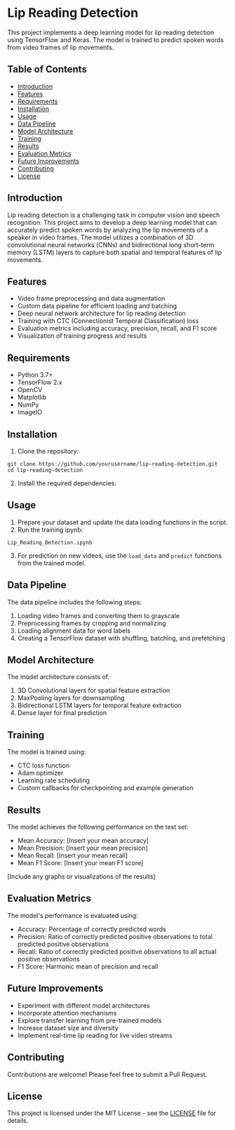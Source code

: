 # Lip Reading Detection

This project implements a deep learning model for lip reading detection using TensorFlow and Keras. The model is trained to predict spoken words from video frames of lip movements.

## Table of Contents
- [Introduction](#introduction)
- [Features](#features)
- [Requirements](#requirements)
- [Installation](#installation)
- [Usage](#usage)
- [Data Pipeline](#data-pipeline)
- [Model Architecture](#model-architecture)
- [Training](#training)
- [Results](#results)
- [Evaluation Metrics](#evaluation-metrics)
- [Future Improvements](#future-improvements)
- [Contributing](#contributing)
- [License](#license)

## Introduction

Lip reading detection is a challenging task in computer vision and speech recognition. This project aims to develop a deep learning model that can accurately predict spoken words by analyzing the lip movements of a speaker in video frames. The model utilizes a combination of 3D convolutional neural networks (CNNs) and bidirectional long short-term memory (LSTM) layers to capture both spatial and temporal features of lip movements.

## Features

- Video frame preprocessing and data augmentation
- Custom data pipeline for efficient loading and batching
- Deep neural network architecture for lip reading detection
- Training with CTC (Connectionist Temporal Classification) loss
- Evaluation metrics including accuracy, precision, recall, and F1 score
- Visualization of training progress and results

## Requirements

- Python 3.7+
- TensorFlow 2.x
- OpenCV
- Matplotlib
- NumPy
- ImageIO

## Installation

1. Clone the repository:
```
git clone https://github.com/yourusername/lip-reading-detection.git
cd lip-reading-detection
```
2. Install the required dependencies:

## Usage

1. Prepare your dataset and update the data loading functions in the script.
2. Run the training ipynb:
```
Lip_Reading_Detection.ipynb
```
3. For prediction on new videos, use the `load_data` and `predict` functions from the trained model.

## Data Pipeline

The data pipeline includes the following steps:
1. Loading video frames and converting them to grayscale
2. Preprocessing frames by cropping and normalizing
3. Loading alignment data for word labels
4. Creating a TensorFlow dataset with shuffling, batching, and prefetching

## Model Architecture

The model architecture consists of:
1. 3D Convolutional layers for spatial feature extraction
2. MaxPooling layers for downsampling
3. Bidirectional LSTM layers for temporal feature extraction
4. Dense layer for final prediction

## Training

The model is trained using:
- CTC loss function
- Adam optimizer
- Learning rate scheduling
- Custom callbacks for checkpointing and example generation

## Results

The model achieves the following performance on the test set:
- Mean Accuracy: [Insert your mean accuracy]
- Mean Precision: [Insert your mean precision]
- Mean Recall: [Insert your mean recall]
- Mean F1 Score: [Insert your mean F1 score]

[Include any graphs or visualizations of the results]

## Evaluation Metrics

The model's performance is evaluated using:
- Accuracy: Percentage of correctly predicted words
- Precision: Ratio of correctly predicted positive observations to total predicted positive observations
- Recall: Ratio of correctly predicted positive observations to all actual positive observations
- F1 Score: Harmonic mean of precision and recall

## Future Improvements

- Experiment with different model architectures
- Incorporate attention mechanisms
- Explore transfer learning from pre-trained models
- Increase dataset size and diversity
- Implement real-time lip reading for live video streams

## Contributing

Contributions are welcome! Please feel free to submit a Pull Request.

## License

This project is licensed under the MIT License - see the [LICENSE](LICENSE) file for details.
